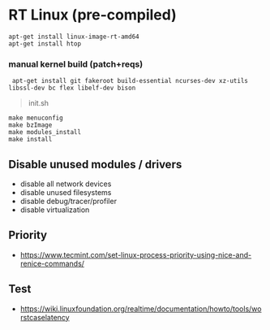 # RT Linux (pre-compiled)

```
apt-get install linux-image-rt-amd64 
apt-get install htop
```

### manual kernel build (patch+reqs)

```
 apt-get install git fakeroot build-essential ncurses-dev xz-utils libssl-dev bc flex libelf-dev bison
```

> init.sh

```
make menuconfig
make bzImage
make modules_install
make install
```

## Disable unused modules / drivers

- disable all network devices
- disable unused filesystems
- disable debug/tracer/profiler
- disable virtualization

## Priority

- https://www.tecmint.com/set-linux-process-priority-using-nice-and-renice-commands/

## Test

- https://wiki.linuxfoundation.org/realtime/documentation/howto/tools/worstcaselatency


